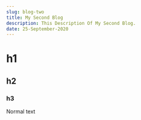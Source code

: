 ```yaml
---
slug: blog-two
title: My Second Blog
description: This Description Of My Second Blog.
date: 25-September-2020
---
```


# h1

## h2

### h3

Normal text
